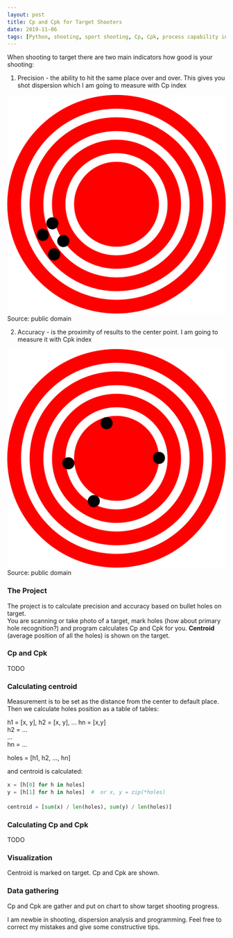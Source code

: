 ```yaml
---
layout: post
title: Cp and Cpk for Target Shooters
date: 2019-11-06
tags: [Python, shooting, sport shooting, Cp, Cpk, process capability index, precision, accuracy, measuring]
---
```


When shooting to target there are two main indicators how good is your shooting:

1. Precision - the ability to hit the same place over and over. This gives you shot dispersion which I am going to measure with	 Cp index

![high precision](highprecision.png)
Source: public domain

2. Accuracy - is the proximity of results to the center point. I am going to measure it with Cpk index

![high accuracy](highaccuracy.png)
Source: public domain

### The Project

The project is to calculate precision and accuracy based on bullet holes on target.  
You are scanning or take photo of a target, mark holes (how about primary hole recognition?) and program calculates Cp and Cpk for you. **Centroid** (average position of all the holes) is shown on the target.

### Cp and Cpk

TODO

### Calculating centroid

Measurement is to be set as the distance from the center to default place.  
Then we calculate holes position as a table of tables: 

h1 = [x, y], h2 = [x, y], ... hn = [x,y]  
h2 = ...  
...    
hn = ...  

holes = [h1, h2, ..., hn]

and centroid is calculated:

```python
x = [h[0] for h in holes]
y = [h[1] for h in holes]  #  or x, y = zip(*holes)

centroid = [sum(x) / len(holes), sum(y) / len(holes)]
```

### Calculating Cp and Cpk

TODO

### Visualization

Centroid is marked on target. Cp and Cpk are shown.

### Data gathering

Cp and Cpk are gather and put on chart to show target shooting progress. 

I am newbie in shooting, dispersion analysis and programming. Feel free to correct my mistakes and give some constructive tips.

